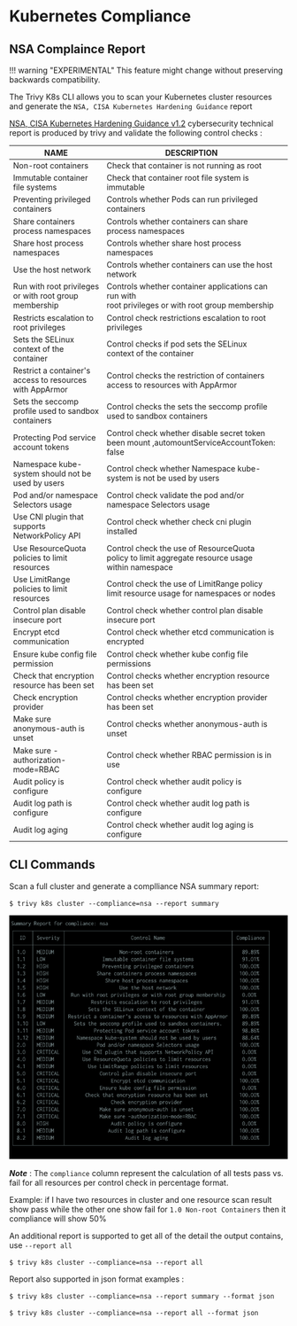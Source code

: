 # Kubernetes Compliance

## NSA Complaince Report

!!! warning "EXPERIMENTAL"
    This feature might change without preserving backwards compatibility.

The Trivy K8s CLI allows you to scan your Kubernetes cluster resources and generate the `NSA, CISA Kubernetes Hardening Guidance` report

[NSA, CISA Kubernetes Hardening Guidance v1.2](https://media.defense.gov/2022/Aug/29/2003066362/-1/-1/0/CTR_KUBERNETES_HARDENING_GUIDANCE_1.2_20220829.PDF) cybersecurity technical report is produced by trivy and validate the following control checks :

| NAME                                                     | DESCRIPTION                                                                                             |          |
|----------------------------------------------------------|---------------------------------------------------------------------------------------------------------|---------------|
| Non-root containers                                      | Check that container is not running as root                                                       |
| Immutable container file systems                         | Check that container root file system is immutable                                                  |
| Preventing privileged containers                         | Controls whether Pods can run privileged containers                                                 |
| Share containers process namespaces                      | Controls whether containers can share process namespaces                                                 |
| Share host process namespaces                            | Controls whether share host process namespaces                                                 |
| Use the host network                                     | Controls whether containers can use the host network                                                    |
| Run with root privileges or with root group membership   | Controls whether container applications can run with <br/>root privileges or with root group membership                   |
| Restricts escalation to root privileges                  | Control check restrictions escalation to root privileges                                                 |
| Sets the SELinux context of the container                | Control checks if pod sets the SELinux context of the container                                                  |
| Restrict a container's access to resources with AppArmor | Control checks the restriction of containers access to resources with AppArmor                                    | 
| Sets the seccomp profile used to sandbox containers      | Control checks the sets the seccomp profile used to sandbox containers                                                 |
| Protecting Pod service account tokens                    | Control check whether disable secret token been mount ,automountServiceAccountToken: false                        | 
| Namespace kube-system should not be used by users        | Control check whether Namespace kube-system is not be used by users                                                      |
| Pod and/or namespace Selectors usage                     | Control check validate the pod and/or namespace Selectors usage                                                      |
| Use CNI plugin that supports NetworkPolicy API           | Control check whether check cni plugin installed                                                  |
| Use ResourceQuota policies to limit resources            | Control check the use of ResourceQuota policy to limit aggregate resource usage within namespace                  | 
| Use LimitRange policies to limit resources               | Control check the use of LimitRange policy limit resource usage for namespaces or nodes                              |
| Control plan disable insecure port                       | Control check whether control plan disable insecure port                                                       |
| Encrypt etcd communication                               | Control check whether etcd communication is encrypted                                                  |
| Ensure kube config file permission                       | Control check whether kube config file permissions                                                |
| Check that encryption resource has been set              | Control checks whether encryption resource has been set                                                        |
| Check encryption provider                                | Control checks whether encryption provider has been set                                                        |
| Make sure anonymous-auth is unset                        | Control checks whether anonymous-auth is unset                                                      |
| Make sure -authorization-mode=RBAC                       | Control check whether RBAC permission is in use                                                        |
| Audit policy is configure                                | Control check whether audit policy is configure                                                  |
| Audit log path is configure                              | Control check whether audit log path is configure                                                  |
| Audit log aging                                          | Control check whether audit log aging is configure                                                  |

## CLI Commands

Scan a full cluster and generate a complliance NSA summary report:

```
$ trivy k8s cluster --compliance=nsa --report summary
```

![k8s Summary Report](../../../imgs/trivy-nsa-summary.png)

***Note*** : The `compliance` column represent the calculation of all tests pass vs. fail for all resources per control check in percentage format.

Example: if I have two resources in cluster and one resource scan result show pass while the other one show fail for `1.0 Non-root Containers` then it compliance will show 50%

An additional report is supported to get all of the detail the output contains, use `--report all`
```
$ trivy k8s cluster --compliance=nsa --report all
```
Report also supported in json format examples :

```
$ trivy k8s cluster --compliance=nsa --report summary --format json
```

```
$ trivy k8s cluster --compliance=nsa --report all --format json
```
